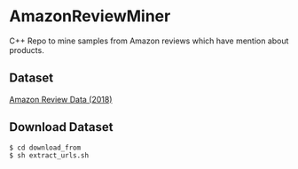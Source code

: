 # AmazonReviewMiner
C++ Repo to mine samples from Amazon reviews which have mention about products.

## Dataset
[Amazon Review Data (2018)](https://cseweb.ucsd.edu//~jmcauley/datasets/amazon_v2/)

## Download Dataset
```shell
$ cd download_from
$ sh extract_urls.sh
```